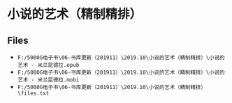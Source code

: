 # 小说的艺术（精制精排）

## Files

- `F:/5000G电子书\06-书库更新（201911）\2019.10\小说的艺术（精制精排）\小说的艺术 - 米兰昆德拉.epub`
- `F:/5000G电子书\06-书库更新（201911）\2019.10\小说的艺术（精制精排）\小说的艺术 - 米兰昆德拉.mobi`
- `F:/5000G电子书\06-书库更新（201911）\2019.10\小说的艺术（精制精排）\files.txt`
